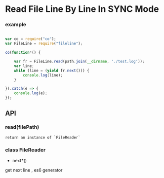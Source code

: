# Read File Line By Line In SYNC Mode

### example

```javascript

var co = require("co");
var FileLine = require("fileline");

co(function*() {

    var fr = FileLine.read(path.join(__dirname, './test.log'));
    var line;
    while (line = (yield fr.next())) {
        console.log(line);
    }

}).catch(e => {
    console.log(e);
});

```


## API

### read(filePath)

    return an instance of `FileReader`
    
### class FileReader

- next*()

get next line , es6 generator
